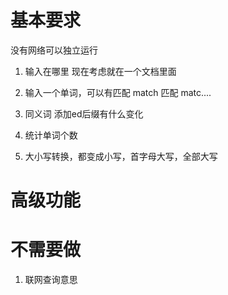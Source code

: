 # 基本要求

没有网络可以独立运行
1. 输入在哪里
现在考虑就在一个文档里面
2. 输入一个单词，可以有匹配
match 匹配 matc....

3. 同义词
添加ed后缀有什么变化

4. 统计单词个数

5. 大小写转换，都变成小写，首字母大写，全部大写

# 高级功能
# 不需要做
1. 联网查询意思















